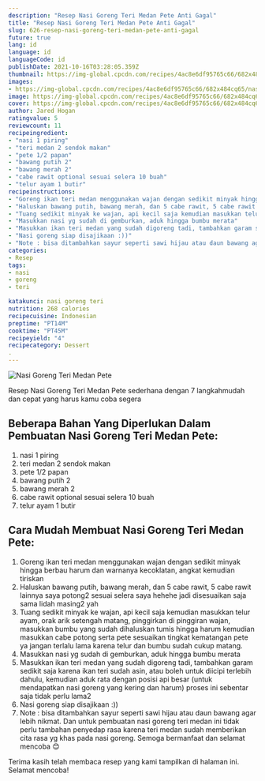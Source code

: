 ```yaml
---
description: "Resep Nasi Goreng Teri Medan Pete Anti Gagal"
title: "Resep Nasi Goreng Teri Medan Pete Anti Gagal"
slug: 626-resep-nasi-goreng-teri-medan-pete-anti-gagal
future: true
lang: id
language: id
languageCode: id
publishDate: 2021-10-16T03:28:05.359Z 
thumbnail: https://img-global.cpcdn.com/recipes/4ac8e6df95765c66/682x484cq65/nasi-goreng-teri-medan-pete-foto-resep-utama.png
images:
- https://img-global.cpcdn.com/recipes/4ac8e6df95765c66/682x484cq65/nasi-goreng-teri-medan-pete-foto-resep-utama.png
image: https://img-global.cpcdn.com/recipes/4ac8e6df95765c66/682x484cq65/nasi-goreng-teri-medan-pete-foto-resep-utama.png
cover: https://img-global.cpcdn.com/recipes/4ac8e6df95765c66/682x484cq65/nasi-goreng-teri-medan-pete-foto-resep-utama.png
author: Jared Hogan
ratingvalue: 5
reviewcount: 11
recipeingredient:
- "nasi 1 piring"
- "teri medan 2 sendok makan"
- "pete 1/2 papan"
- "bawang putih 2"
- "bawang merah 2"
- "cabe rawit optional sesuai selera 10 buah"
- "telur ayam 1 butir"
recipeinstructions:
- "Goreng ikan teri medan menggunakan wajan dengan sedikit minyak hingga berbau harum dan warnanya kecoklatan, angkat kemudian tiriskan"
- "Haluskan bawang putih, bawang merah, dan 5 cabe rawit, 5 cabe rawit lainnya saya potong2 sesuai selera saya hehehe jadi disesuaikan saja sama lidah masing2 yah"
- "Tuang sedikit minyak ke wajan, api kecil saja kemudian masukkan telur ayam, orak arik setengah matang, pinggirkan di pinggiran wajan, masukkan bumbu yang sudah dihaluskan tumis hingga harum kemudian masukkan cabe potong serta pete sesuaikan tingkat kematangan pete ya jangan terlalu lama karena telur dan bumbu sudah cukup matang."
- "Masukkan nasi yg sudah di gemburkan, aduk hingga bumbu merata"
- "Masukkan ikan teri medan yang sudah digoreng tadi, tambahkan garam sedikit saja karena ikan teri sudah asin, atau boleh untuk diicipi terlebih dahulu, kemudian aduk rata dengan posisi api besar (untuk mendapatkan nasi goreng yang kering dan harum) proses ini sebentar saja tidak perlu lama2"
- "Nasi goreng siap disajikaan :))"
- "Note : bisa ditambahkan sayur seperti sawi hijau atau daun bawang agar lebih nikmat. Dan untuk pembuatan nasi goreng teri medan ini tidak perlu tambahan penyedap rasa karena teri medan sudah memberikan cita rasa yg khas pada nasi goreng. Semoga bermanfaat dan selamat mencoba 😊"
categories:
- Resep
tags:
- nasi
- goreng
- teri

katakunci: nasi goreng teri 
nutrition: 268 calories
recipecuisine: Indonesian
preptime: "PT14M"
cooktime: "PT45M"
recipeyield: "4"
recipecategory: Dessert
. 
---
```



![Nasi Goreng Teri Medan Pete](https://img-global.cpcdn.com/recipes/4ac8e6df95765c66/682x484cq65/nasi-goreng-teri-medan-pete-foto-resep-utama.png)

Resep Nasi Goreng Teri Medan Pete  sederhana dengan 7 langkahmudah dan cepat yang harus kamu coba segera

<!--inarticleads1-->

## Beberapa Bahan Yang Diperlukan Dalam Pembuatan Nasi Goreng Teri Medan Pete:

1. nasi 1 piring
1. teri medan 2 sendok makan
1. pete 1/2 papan
1. bawang putih 2
1. bawang merah 2
1. cabe rawit optional sesuai selera 10 buah
1. telur ayam 1 butir



<!--inarticleads2-->

## Cara Mudah Membuat Nasi Goreng Teri Medan Pete:

1. Goreng ikan teri medan menggunakan wajan dengan sedikit minyak hingga berbau harum dan warnanya kecoklatan, angkat kemudian tiriskan
1. Haluskan bawang putih, bawang merah, dan 5 cabe rawit, 5 cabe rawit lainnya saya potong2 sesuai selera saya hehehe jadi disesuaikan saja sama lidah masing2 yah
1. Tuang sedikit minyak ke wajan, api kecil saja kemudian masukkan telur ayam, orak arik setengah matang, pinggirkan di pinggiran wajan, masukkan bumbu yang sudah dihaluskan tumis hingga harum kemudian masukkan cabe potong serta pete sesuaikan tingkat kematangan pete ya jangan terlalu lama karena telur dan bumbu sudah cukup matang.
1. Masukkan nasi yg sudah di gemburkan, aduk hingga bumbu merata
1. Masukkan ikan teri medan yang sudah digoreng tadi, tambahkan garam sedikit saja karena ikan teri sudah asin, atau boleh untuk diicipi terlebih dahulu, kemudian aduk rata dengan posisi api besar (untuk mendapatkan nasi goreng yang kering dan harum) proses ini sebentar saja tidak perlu lama2
1. Nasi goreng siap disajikaan :))
1. Note : bisa ditambahkan sayur seperti sawi hijau atau daun bawang agar lebih nikmat. Dan untuk pembuatan nasi goreng teri medan ini tidak perlu tambahan penyedap rasa karena teri medan sudah memberikan cita rasa yg khas pada nasi goreng. Semoga bermanfaat dan selamat mencoba 😊




Terima kasih telah membaca resep yang kami tampilkan di halaman ini. Selamat mencoba!
